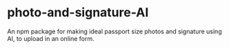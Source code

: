 # photo-and-signature-AI
An npm package for making ideal passport size photos and signature using AI, to upload in an online form.
